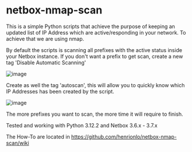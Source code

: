 # netbox-nmap-scan

This is a simple Python scripts that achieve the purpose of keeping an updated list of IP Address which are active/responding in your network.
To achieve that we are using nmap.

By default the scripts is scanning all prefixes with the active status inside your Netbox instance.
If you don't want a prefix to get scan, create a new tag 'Disable Automatic Scanning'

![image](https://github.com/henrionlo/netbox-nmap-scan/assets/139378145/b7a223ae-3a55-42cb-8f28-87d282e103c8)

Create as well the tag 'autoscan', this will allow you to quickly know which IP Addresses has been created by the script.

![image](https://github.com/henrionlo/netbox-nmap-scan/assets/139378145/435cec58-1f92-42f2-b4eb-1448a4d22161)

The more prefixes you want to scan, the more time it will require to finish.

Tested and working with Python 3.12.2 and Netbox 3.6.x - 3.7.x

The How-To are located in https://github.com/henrionlo/netbox-nmap-scan/wiki

